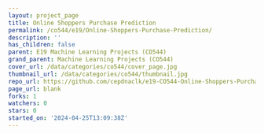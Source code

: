 ```yaml
---
layout: project_page
title: Online Shoppers Purchase Prediction
permalink: /co544/e19/Online-Shoppers-Purchase-Prediction/
description: ''
has_children: false
parent: E19 Machine Learning Projects (CO544)
grand_parent: Machine Learning Projects (CO544)
cover_url: /data/categories/co544/cover_page.jpg
thumbnail_url: /data/categories/co544/thumbnail.jpg
repo_url: https://github.com/cepdnaclk/e19-CO544-Online-Shoppers-Purchase-Prediction
page_url: blank
forks: 1
watchers: 0
stars: 0
started_on: '2024-04-25T13:09:38Z'
---
```


